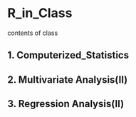 # R_in_Class
contents of class

## 1. Computerized_Statistics
## 2. Multivariate Analysis(Ⅱ)
## 3. Regression Analysis(Ⅱ)